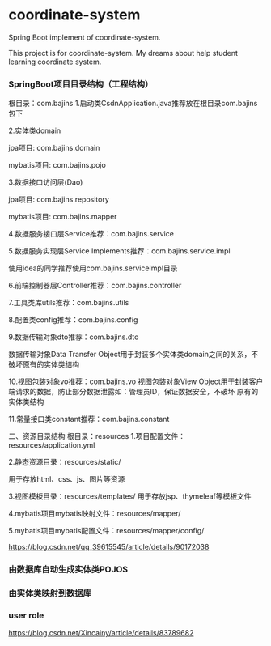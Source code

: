 # coordinate-system
Spring Boot implement of coordinate-system.


This project is for coordinate-system. My dreams about help student learning coordinate system.

### SpringBoot项目目录结构（工程结构）

根目录：com.bajins
1.启动类CsdnApplication.java推荐放在根目录com.bajins包下

2.实体类domain

jpa项目: com.bajins.domain

mybatis项目: com.bajins.pojo

3.数据接口访问层(Dao)

jpa项目: com.bajins.repository

mybatis项目: com.bajins.mapper

4.数据服务接口层Service推荐：com.bajins.service

5.数据服务实现层Service Implements推荐：com.bajins.service.impl

使用idea的同学推荐使用com.bajins.serviceImpl目录

6.前端控制器层Controller推荐：com.bajins.controller

7.工具类库utils推荐：com.bajins.utils

8.配置类config推荐：com.bajins.config

9.数据传输对象dto推荐：com.bajins.dto

数据传输对象Data Transfer Object用于封装多个实体类domain之间的关系，不破坏原有的实体类结构

10.视图包装对象vo推荐：com.bajins.vo
视图包装对象View Object用于封装客户端请求的数据，防止部分数据泄露如：管理员ID，保证数据安全，不破坏 原有的实体类结构

11.常量接口类constant推荐：com.bajins.constant

二、资源目录结构
根目录：resources
1.项目配置文件：resources/application.yml

2.静态资源目录：resources/static/

用于存放html、css、js、图片等资源

3.视图模板目录：resources/templates/
用于存放jsp、thymeleaf等模板文件

4.mybatis项目mybatis映射文件：resources/mapper/

5.mybatis项目mybatis配置文件：resources/mapper/config/

https://blog.csdn.net/qq_39615545/article/details/90172038


### 由数据库自动生成实体类POJOS


### 由实体类映射到数据库

### user role
https://blog.csdn.net/Xincainy/article/details/83789682




